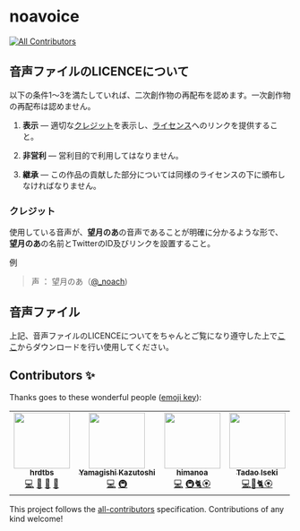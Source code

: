 # noavoice
<!-- ALL-CONTRIBUTORS-BADGE:START - Do not remove or modify this section -->
[![All Contributors](https://img.shields.io/badge/all_contributors-4-orange.svg?style=flat-square)](#contributors-)
<!-- ALL-CONTRIBUTORS-BADGE:END -->

## 音声ファイルのLICENCEについて

以下の条件1〜3を満たしていれば、二次創作物の再配布を認めます。一次創作物の再配布は認めません。

1. **表示** — 適切な[クレジット](#クレジット)を表示し、[ライセンス](https://github.com/hrdtbs/noavoice/blob/master/README.md#%E9%9F%B3%E5%A3%B0%E3%83%95%E3%82%A1%E3%82%A4%E3%83%AB%E3%81%AElicence%E3%81%AB%E3%81%A4%E3%81%84%E3%81%A6)へのリンクを提供すること。

2. **非営利** — 営利目的で利用してはなりません。

3. **継承** — この作品の貢献した部分については同様のライセンスの下に頒布しなければなりません。

### クレジット

使用している音声が、**望月のあ**の音声であることが明確に分かるような形で、
**望月のあ**の名前とTwitterのID及びリンクを設置すること。

例

> 声 ： 望月のあ（[@_noach](https://twitter.com/_noach))

## 音声ファイル

上記、音声ファイルのLICENCEについてをちゃんとご覧になり遵守した上で[ここ](https://github.com/hrdtbs/noavoice/tree/master/public/static/voices
)からダウンロードを行い使用してください。


## Contributors ✨

Thanks goes to these wonderful people ([emoji key](https://allcontributors.org/docs/en/emoji-key)):

<!-- ALL-CONTRIBUTORS-LIST:START - Do not remove or modify this section -->
<!-- prettier-ignore-start -->
<!-- markdownlint-disable -->
<table>
  <tr>
    <td align="center"><a href="https://twitter.com/meowsmemo"><img src="https://avatars3.githubusercontent.com/u/30747709?v=4" width="100px;" alt=""/><br /><sub><b>hrdtbs</b></sub></a><br /><a href="https://github.com/hrdtbs/noavoice/commits?author=hrdtbs" title="Code">💻</a> <a href="https://github.com/hrdtbs/noavoice/commits?author=hrdtbs" title="Documentation">📖</a> <a href="#design-hrdtbs" title="Design">🎨</a> <a href="#ideas-hrdtbs" title="Ideas, Planning, & Feedback">🤔</a></td>
    <td align="center"><a href="https://ykzts.com/"><img src="https://avatars0.githubusercontent.com/u/12539?v=4" width="100px;" alt=""/><br /><sub><b>Yamagishi Kazutoshi</b></sub></a><br /><a href="https://github.com/hrdtbs/noavoice/commits?author=ykzts" title="Code">💻</a> <a href="#infra-ykzts" title="Infrastructure (Hosting, Build-Tools, etc)">🚇</a></td>
    <td align="center"><a href="https://himanoa.net"><img src="https://avatars2.githubusercontent.com/u/18651963?v=4" width="100px;" alt=""/><br /><sub><b>himanoa</b></sub></a><br /><a href="https://github.com/hrdtbs/noavoice/commits?author=himanoa" title="Code">💻</a> <a href="#infra-himanoa" title="Infrastructure (Hosting, Build-Tools, etc)">🚇</a><a href="#mochinoa-himanoa" title="Great fan of Mochiduki Noa">🐈🏵</a></td>
    <td align="center"><a href="http://saitoeku3.dev"><img src="https://avatars0.githubusercontent.com/u/38908416?v=4" width="100px;" alt=""/><br /><sub><b>Tadao Iseki</b></sub></a><br /><a href="https://github.com/hrdtbs/noavoice/commits?author=saitoeku3" title="Code">💻</a><a href="#design-hrdtbs" title="Design">🎨</a><a href="#mochinoa-saitoeku3" title="Great fan of Mochiduki Noa">🐈🏵</a></td>
  </tr>
</table>

<!-- markdownlint-enable -->
<!-- prettier-ignore-end -->
<!-- ALL-CONTRIBUTORS-LIST:END -->

This project follows the [all-contributors](https://github.com/all-contributors/all-contributors) specification. Contributions of any kind welcome!